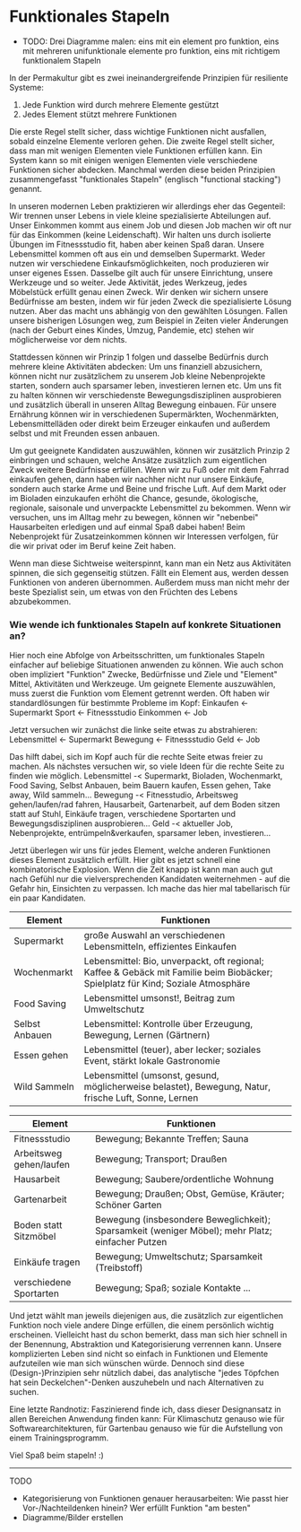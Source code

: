 # Funktionales Stapeln

* TODO: Drei Diagramme malen: eins mit ein element pro funktion, eins mit mehreren unifunktionale elemente pro funktion, eins mit richtigem funktionalem Stapeln

In der Permakultur gibt es zwei ineinandergreifende Prinzipien für resiliente Systeme:

1. Jede Funktion wird durch mehrere Elemente gestützt
2. Jedes Element stützt mehrere Funktionen

Die erste Regel stellt sicher, dass wichtige Funktionen nicht ausfallen, sobald einzelne Elemente verloren gehen.
Die zweite Regel stellt sicher, dass man mit wenigen Elementen viele Funktionen erfüllen kann.
Ein System kann so mit einigen wenigen Elementen viele verschiedene Funktionen sicher abdecken.
Manchmal werden diese beiden Prinzipien zusammengefasst "funktionales Stapeln" (englisch "functional stacking") genannt.

In unseren modernen Leben praktizieren wir allerdings eher das Gegenteil: 
Wir trennen unser Lebens in viele kleine spezialisierte Abteilungen auf.
Unser Einkommen kommt aus einem Job und diesen Job machen wir oft nur für das Einkommen (keine Leidenschaft).
Wir halten uns durch isolierte Übungen im Fitnessstudio fit, haben aber keinen Spaß daran.
Unsere Lebensmittel kommen oft aus ein und demselben Supermarkt.
Weder nutzen wir verschiedene Einkaufsmöglichkeiten, noch produzieren wir unser eigenes Essen. 
Dasselbe gilt auch für unsere Einrichtung, unsere Werkzeuge und so weiter.
Jede Aktivität, jedes Werkzeug, jedes Möbelstück erfüllt genau einen Zweck.
Wir denken wir sichern unsere Bedürfnisse am besten, indem wir für jeden Zweck die spezialisierte Lösung nutzen.
Aber das macht uns abhängig von den gewählten Lösungen.
Fallen unsere bisherigen Lösungen weg, zum Beispiel in Zeiten vieler Änderungen (nach der Geburt eines Kindes, Umzug, Pandemie, etc) stehen wir möglicherweise vor dem nichts.

Stattdessen können wir Prinzip 1 folgen und dasselbe Bedürfnis durch mehrere kleine Aktivitäten abdecken:
Um uns finanziell abzusichern, können nicht nur zusätzlichem zu unserem Job kleine Nebenprojekte starten, sondern auch sparsamer leben, investieren lernen etc.
Um uns fit zu halten können wir verschiedenste Bewegungsdisziplinen ausprobieren und zusätzlich überall in unseren Alltag Bewegung einbauen.
Für unsere Ernährung können wir in verschiedenen Supermärkten, Wochenmärkten, Lebensmittelläden oder direkt beim Erzeuger einkaufen und außerdem selbst und mit Freunden essen anbauen.

Um gut geeignete Kandidaten auszuwählen, können wir zusätzlich Prinzip 2 einbringen und schauen, welche Ansätze zusätzlich zum eigentlichen Zweck weitere Bedürfnisse erfüllen.
Wenn wir zu Fuß oder mit dem Fahrrad einkaufen gehen, dann haben wir nachher nicht nur unsere Einkäufe, sondern auch starke Arme und Beine und frische Luft.
Auf dem Markt oder im Bioladen einzukaufen erhöht die Chance, gesunde, ökologische, regionale, saisonale und unverpackte Lebensmittel zu bekommen.
Wenn wir versuchen, uns im Alltag mehr zu bewegen, können wir "nebenbei" Hausarbeiten erledigen und auf einmal Spaß dabei haben!
Beim Nebenprojekt für Zusatzeinkommen können wir Interessen verfolgen, für die wir privat oder im Beruf keine Zeit haben.

Wenn man diese Sichtweise weiterspinnt, kann man ein Netz aus Aktivitäten spinnen, die sich gegenseitig stützen.
Fällt ein Element aus, werden dessen Funktionen von anderen übernommen.
Außerdem muss man nicht mehr der beste Spezialist sein, um etwas von den Früchten des Lebens abzubekommen.


### Wie wende ich funktionales Stapeln auf konkrete Situationen an?

Hier noch eine Abfolge von Arbeitsschritten, um funktionales Stapeln einfacher auf beliebige Situationen anwenden zu können.
Wie auch schon oben impliziert "Funktion" Zwecke, Bedürfnisse und Ziele und "Element" Mittel, Aktivitäten und Werkzeuge.
Um geignete Elemente auszuwählen, muss zuerst die Funktion vom Element getrennt werden.
Oft haben wir standardlösungen für bestimmte Probleme im Kopf:
Einkaufen <- Supermarkt
Sport <- Fitnessstudio
Einkommen <- Job

Jetzt versuchen wir zunächst die linke seite etwas zu abstrahieren:
Lebensmittel <- Supermarkt
Bewegung <- Fitnessstudio
Geld <- Job

Das hilft dabei, sich im Kopf auch für die rechte Seite etwas freier zu machen. 
Als nächstes versuchen wir, so viele Ideen für die rechte Seite zu finden wie möglich.
Lebensmittel -< Supermarkt, Bioladen, Wochenmarkt, Food Saving, Selbst Anbauen, beim Bauern kaufen, Essen gehen, Take away, Wild sammeln...
Bewegung -< Fitnesstudio, Arbeitsweg gehen/laufen/rad fahren, Hausarbeit, Gartenarbeit, auf dem Boden sitzen statt auf Stuhl, Einkäufe tragen, verschiedene Sportarten und Bewegungsdisziplinen ausprobieren...
Geld -< aktueller Job, Nebenprojekte, entrümpeln&verkaufen, sparsamer leben, investieren...

Jetzt überlegen wir uns für jedes Element, welche anderen Funktionen dieses Element zusätzlich erfüllt.
Hier gibt es jetzt schnell eine kombinatorische Explosion.
Wenn die Zeit knapp ist kann man auch gut nach Gefühl nur die vielversprechenden Kandidaten weiternehmen - auf die Gefahr hin, Einsichten zu verpassen.
Ich mache das hier mal tabellarisch für ein paar Kandidaten.

| Element | Funktionen |
| --- | --- |
| Supermarkt | große Auswahl an verschiedenen Lebensmitteln, effizientes Einkaufen |
| Wochenmarkt | Lebensmittel: Bio, unverpackt, oft regional; Kaffee & Gebäck mit Familie beim Biobäcker; Spielplatz für Kind; Soziale Atmosphäre |
| Food Saving | Lebensmittel umsonst!, Beitrag zum Umweltschutz | 
| Selbst Anbauen | Lebensmittel: Kontrolle über Erzeugung, Bewegung, Lernen (Gärtnern) |
| Essen gehen | Lebensmittel (teuer), aber lecker; soziales Event, stärkt lokale Gastronomie |
| Wild Sammeln | Lebensmittel (umsonst, gesund, möglicherweise belastet), Bewegung, Natur, frische Luft, Sonne, Lernen |

| Element | Funktionen |
| --- | --- |
| Fitnessstudio | Bewegung; Bekannte Treffen; Sauna |
| Arbeitsweg gehen/laufen | Bewegung; Transport; Draußen |
| Hausarbeit | Bewegung; Saubere/ordentliche Wohnung |
| Gartenarbeit | Bewegung; Draußen; Obst, Gemüse, Kräuter; Schöner Garten |
| Boden statt Sitzmöbel | Bewegung (insbesondere Beweglichkeit); Sparsamkeit (weniger Möbel); mehr Platz; einfacher Putzen |
| Einkäufe tragen | Bewegung; Umweltschutz; Sparsamkeit (Treibstoff) |
| verschiedene Sportarten | Bewegung; Spaß; soziale Kontakte ... |

Und jetzt wählt man jeweils diejenigen aus, die zusätzlich zur eigentlichen Funktion noch viele andere Dinge erfüllen, die einem persönlich wichtig erscheinen.
Vielleicht hast du schon bemerkt, dass man sich hier schnell in der Benennung, Abstraktion und Kategorisierung verrennen kann. 
Unsere komplizierten Leben sind nicht so einfach in Funktionen und Elemente aufzuteilen wie man sich wünschen würde.
Dennoch sind diese (Design-)Prinzipien sehr nützlich dabei, das analytische "jedes Töpfchen hat sein Deckelchen"-Denken auszuhebeln und nach Alternativen zu suchen.

Eine letzte Randnotiz: Faszinierend finde ich, dass dieser Designansatz in allen Bereichen Anwendung finden kann: Für Klimaschutz genauso wie für Softwarearchitekturen, für Gartenbau genauso wie für die Aufstellung von einem Trainingsprogramm. 

Viel Spaß beim stapeln! :)

-----------

TODO
- Kategorisierung von Funktionen genauer herausarbeiten: Wie passt hier Vor-/Nachteildenken hinein? Wer erfüllt Funktion "am besten"
- Diagramme/Bilder erstellen
